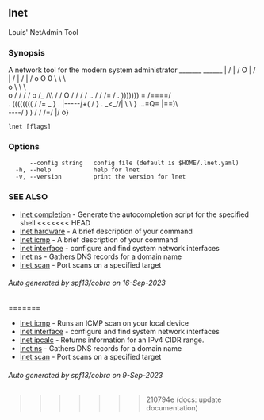 ## lnet

Louis' NetAdmin Tool

### Synopsis

A network tool for the modern system administrator
                    _______ ______
                    |     / |    /
         O          |    /  |   /
                    |   /   |  /
      o  O 0         \  \   \  \
      o               \  \   \  \
         o            /  /   /  /
          o     /\_  /\\\   /  /
           O  /    /    /     /
   ..       /    /    /\=    /
  .  ))))))) = /====/    \
  . (((((((( /    /\=  _ }
  . |-----_|_+( /   \}
  . \_<\_//|  \  \ }
   ...=Q=  |==)\  \
     \----/     ) )
               / /
              /=/ 
            \|/
            o}

```
lnet [flags]
```

### Options

```
      --config string   config file (default is $HOME/.lnet.yaml)
  -h, --help            help for lnet
  -v, --version         print the version for lnet
```

### SEE ALSO

* [lnet completion](lnet_completion.md)	 - Generate the autocompletion script for the specified shell
<<<<<<< HEAD
* [lnet hardware](lnet_hardware.md)	 - A brief description of your command
* [lnet icmp](lnet_icmp.md)	 - A brief description of your command
* [lnet interface](lnet_interface.md)	 - configure and find system network interfaces
* [lnet ns](lnet_ns.md)	 - Gathers DNS records for a domain name
* [lnet scan](lnet_scan.md)	 - Port scans on a specified target

###### Auto generated by spf13/cobra on 16-Sep-2023
=======
* [lnet icmp](lnet_icmp.md)	 - Runs an ICMP scan on your local device
* [lnet interface](lnet_interface.md)	 - configure and find system network interfaces
* [lnet ipcalc](lnet_ipcalc.md)	 - Returns information for an IPv4 CIDR range.
* [lnet ns](lnet_ns.md)	 - Gathers DNS records for a domain name
* [lnet scan](lnet_scan.md)	 - Port scans on a specified target

###### Auto generated by spf13/cobra on 9-Sep-2023
>>>>>>> 210794e (docs: update documentation)
